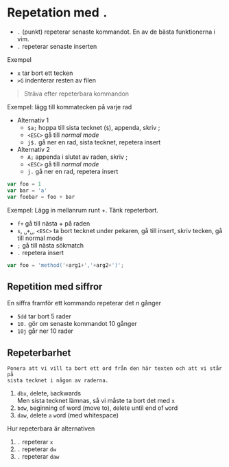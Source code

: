 # Repetation med `.`

- `.` (punkt) repeterar senaste kommandot. En av de bästa funktionerna i vim.
- `.` repeterar senaste inserten

Exempel

- `x` tar bort ett tecken
- `>G` indenterar resten av filen

> Sträva efter repeterbara kommandon

Exempel: lägg till kommatecken på varje rad

- Alternativ 1
  - `$a;` hoppa till sista tecknet (`$`), appenda, skriv ;
  - `<ESC>` gå till _normal mode_
  - `j$.` gå ner en rad, sista tecknet, repetera insert
- Alternativ 2
  - `A;` appenda i slutet av raden, skriv ;
  - `<ESC>` gå till _normal mode_
  - `j.` gå ner en rad, repetera insert

```js
var foo = 1
var bar = 'a'
var foobar = foo + bar
```

Exempel: Lägg in mellanrum runt +. Tänk repeterbart.

- `f+`                    gå till nästa + på raden
- `s`, `␣+␣`, `<ESC>`     ta bort tecknet under pekaren, gå till insert, skriv
                          tecken, gå till normal mode
- `;`                     gå till nästa sökmatch
- `.`                     repetera insert

```js
var foo = 'method('+arg1+','+arg2+')';
```

## Repetition med siffror

En siffra framför ett kommando repeterar det _n_ gånger

- `5dd` tar bort 5 rader
- `10.` gör om senaste kommandot 10 gånger
- `10j` går ner 10 rader

## Repeterbarhet

    Ponera att vi vill ta bort ett ord från den här texten och att vi står på
    sista tecknet i någon av raderna.

1. `dbx`, `d`elete, `b`ackwards  
    Men sista tecknet lämnas, så vi måste ta bort det med `x`
2. `bdw`, `b`eginning of word (move to), `d`elete until end of `w`ord
3. `daw`, `d`elete `a` `w`ord (med whitespace)

Hur repeterbara är alternativen

1. `.` repeterar `x`
2. `.` repeterar `dw`
3. `.` repeterar `daw`
